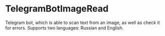 # TelegramBotImageRead
Telegram bot, which is able to scan text from an image, as well as check it for errors. Supports two languages: Russian and English.
